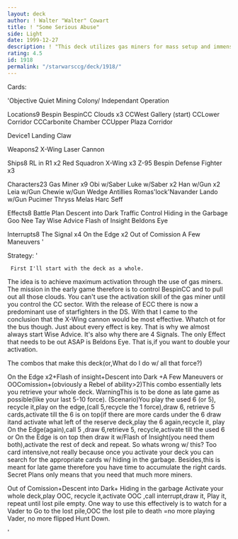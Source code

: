 ```yaml
---
layout: deck
author: ! Walter "Walter" Cowart
title: ! "Some Serious Abuse"
side: Light
date: 1999-12-27
description: ! "This deck utilizes gas miners for mass setup and immense force retrieval.Could this be the rumored almost-infinate broken loop?"
rating: 4.5
id: 1918
permalink: "/starwarsccg/deck/1918/"
---
```

Cards: 

'Objective
Quiet Mining Colony/
  Independant Operation

Locations9
Bespin
BespinCC
Clouds x3
CCWest Gallery (start)
CCLower Corridor
CCCarbonite Chamber
CCUpper Plaza Corridor

Device1
Landing Claw

Weapons2
X-Wing Laser Cannon

Ships8
RL in R1 x2
Red Squadron X-Wing x3
Z-95 Bespin Defense Fighter x3

Characters23
Gas Miner x9
Obi w/Saber
Luke w/Saber x2
Han w/Gun x2
Leia w/Gun
Chewie w/Gun
Wedge Antillies
Romas'lock'Navander
Lando w/Gun
Pucimer Thryss
Melas
Harc Seff

Effects8
Battle Plan
Descent into Dark
Traffic Control
Hiding in the Garbage
Goo Nee Tay
Wise Advice
Flash of Insight
Beldons Eye

Interrupts8
The Signal x4
On the Edge x2
Out of Comission
A Few Maneuvers '

Strategy: '

	 First I'll start with the deck as a whole.
The idea is to achieve maximum activation through the use of gas miners.  The mission in the early game therefore is to control BespinCC and to pull out all those clouds.  You can't use the activation skill of the gas miner until you control the CC sector.  With the release of ECC
there is now a predominant use of starfighters in the DS.  With that I came to the conclusion that
the X-Wing cannon would be most effective.  Whatch ot for the bus though.  Just about every effect is key.  That is why we almost always start
Wise Advice.  It's also why there are 4 Signals.
The only Effect that needs to be out ASAP is Beldons Eye.  That is,if you want to double your activation.

The combos that make this deck(or,What do I do w/ all that force?)

On the Edge x2+Flash of insight+Descent into Dark
+A Few Maneuvers or OOComission+(obviously a Rebel of ability>2)This combo essentially lets you retrieve your whole deck.  WarningThis is to be done as late game as possible(like your last 5-10 force).	(Scenario)You play the used 6 (or 5),
recycle it,play on the edge,(call 5,recycle the 1 force),draw 6, retrieve 5 cards,activate till the 6 is on top(if there are more cards under the 6 draw it<Flash of Insight>and activate what left of the reserve deck,play the 6 again,recycle it,
play On the Edge(again),call 5 ,draw 6,retrieve 5,
recycle,activate till the used 6 or On the Edge is on top then draw it w/Flash of Insight(you need them both),activate the rest of deck and repeat. So whats wrong w/ this?  Too card intensive,not really because once you activate your deck you can search for the appropriate cards w/ hiding in the garbage. Besides,this is meant for late game therefore you have time to accumulate the right cards.  Secret Plans only means that you need that much more miners.

Out of Comission+Descent into Dark+ Hiding
in the garbage Activate your whole deck,play OOC,
recycle it,activate OOC ,call interrupt,draw it,
Play it, repeat until lost pile empty.	One way to use this effectively is to watch for a Vader to Go to the lost pile,OOC the lost pile to death
=no more playing Vader, no more flipped Hunt Down.


'
